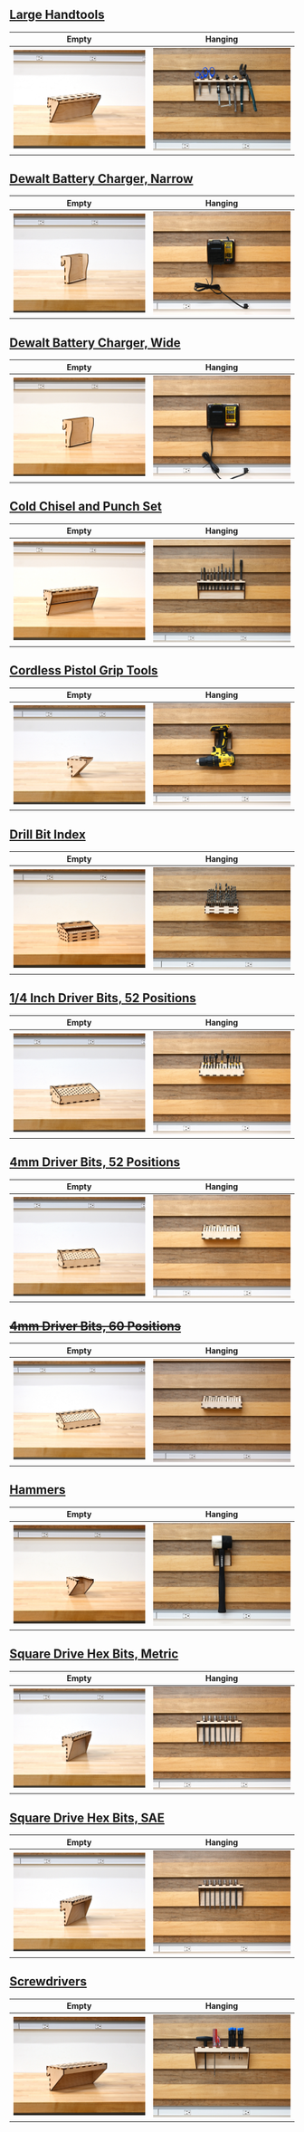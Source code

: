 ## [Large Handtools](./6s_22mm_Handle_Holder.svg)
Empty | Hanging
--- | ---
![Large Handtools Empty](../../img/Empty/Tools/6s_22mm_Handle_Holder_E.jpg)|![Large Handtools Hanging](../../img/Hung/Tools/6s_22mm_Handle_Holder_H.jpg)

## [Dewalt Battery Charger, Narrow](./Charger_Narrow.svg)
Empty | Hanging
--- | ---
![Dewalt Battery Charger, Narrow Empty](../../img/Empty/Tools/Charger_Narrow_E.jpg)|![Dewalt Battery Charger, Narrow Hanging](../../img/Hung/Tools/Charger_Narrow_H.jpg)

## [Dewalt Battery Charger, Wide](./Charger_Wide.svg)
Empty | Hanging
--- | ---
![Dewalt Battery Charger, Wide Empty](../../img/Empty/Tools/Charger_Wide_E.jpg)|![Dewalt Battery Charger, Wide Hanging](../../img/Hung/Tools/Charger_Wide_H.jpg)

## [Cold Chisel and Punch Set](./Cold_Chisel_Punch_Set.svg)
Empty | Hanging
--- | ---
![Cold Chisel and Punch Set Empty](../../img/Empty/Tools/Cold_Chisel_Punch_Set_E.jpg)|![Cold Chisel and Punch Set Hanging](../../img/Hung/Tools/Cold_Chisel_Punch_Set_H.jpg)

## [Cordless Pistol Grip Tools](./Cordless_Drill.svg)
Empty | Hanging
--- | ---
![Cordless Pistol Grip Tools Empty](../../img/Empty/Tools/Cordless_Drill_E.jpg)|![Cordless Pistol Grip Tools Hanging](../../img/Hung/Tools/Cordless_Drill_H.jpg)

## [Drill Bit Index](./Drill_Bit_Index.svg)
Empty | Hanging
--- | ---
![Drill Bit Index Empty](../../img/Empty/Tools/Drill_Bit_Index_E.jpg)|![Drill Bit Index Hanging](../../img/Hung/Tools/Drill_Bit_Index_H.jpg)

## [1/4 Inch Driver Bits, 52 Positions](./Driver_Hex_Insert_0.25in_52s.svg)
Empty | Hanging
--- | ---
![1/4 Inch Driver Bits, 52 Positions Empty](../../img/Empty/Tools/Driver_Hex_Insert_0.25in_52s_E.jpg)|![1/4 Inch Driver Bits, 52 Positions Hanging](../../img/Hung/Tools/Driver_Hex_Insert_0.25in_52s_H.jpg)

## [4mm Driver Bits, 52 Positions](./Driver_Hex_Insert_4mm_52s.svg)
Empty | Hanging
--- | ---
![4mm Driver Bits, 52 Positions Empty](../../img/Empty/Tools/Driver_Hex_Insert_4mm_52s_E.jpg)|![4mm Driver Bits, 52 Positions Hanging](../../img/Hung/Tools/Driver_Hex_Insert_4mm_52s_H.jpg)

## [~~4mm Driver Bits, 60 Positions~~](./Driver_Hex_Insert_4mm_60s.svg)
Empty | Hanging
--- | ---
![4mm Driver Bits, 60 Positions Empty](../../img/Empty/Tools/Driver_Hex_Insert_4mm_60s_E.jpg)|![4mm Driver Bits, 60 Positions Hanging](../../img/Hung/Tools/Driver_Hex_Insert_4mm_60s_H.jpg)

## [Hammers](./Hammer_Hanger.svg)
Empty | Hanging
--- | ---
![Hammers Empty](../../img/Empty/Tools/Hammer_Hanger_E.jpg)|![Hammers Hanging](../../img/Hung/Tools/Hammer_Hanger_H.jpg)

## [Square Drive Hex Bits, Metric](./Hex_Keys_Square_Drive_Metric.svg)
Empty | Hanging
--- | ---
![Square Drive Hex Bits, Metric Empty](../../img/Empty/Tools/Hex_Keys_Square_Drive_Metric_E.jpg)|![Square Drive Hex Bits, Metric Hanging](../../img/Hung/Tools/Hex_Keys_Square_Drive_Metric_H.jpg)

## [Square Drive Hex Bits, SAE](./Hex_Keys_Square_Drive_SAE)
Empty | Hanging
--- | ---
![Square Drive Hex Bits, SAE Empty](../../img/Empty/Tools/Hex_Keys_Square_Drive_SAE_E.jpg)|![Square Drive Hex Bits, SAE Hanging](../../img/Hung/Tools/Hex_Keys_Square_Drive_SAE_H.jpg)

## [Screwdrivers](./Screwdriver_Array_10x4.5in.svg)
Empty | Hanging
--- | ---
![Screwdrivers Empty](../../img/Empty/Tools/Screwdriver_Array_10x4.5in_E.jpg)|![Screwdrivers Hanging](../../img/Hung/Tools/Screwdriver_Array_10x4.5in_H.jpg)

